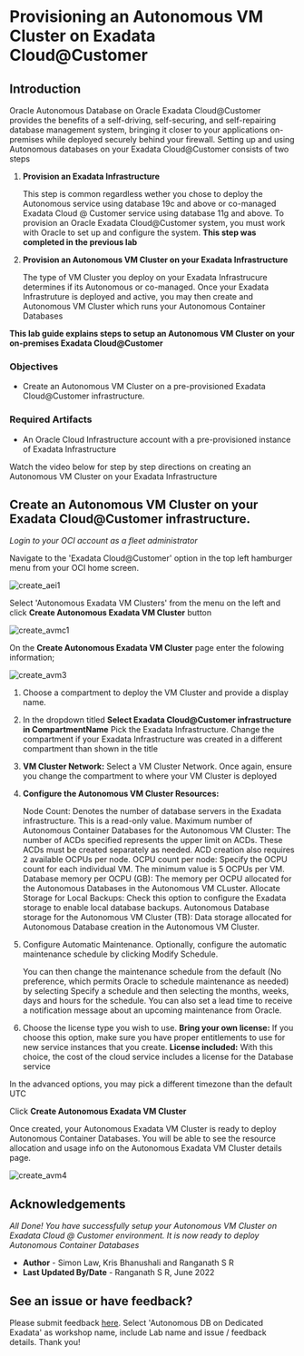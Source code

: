 
# Provisioning an Autonomous VM Cluster on Exadata Cloud@Customer

## Introduction
Oracle Autonomous Database on Oracle Exadata Cloud@Customer provides the benefits of a self-driving, self-securing, and self-repairing database management system, bringing it closer to your applications on-premises while deployed securely behind your firewall. Setting up and using Autonomous databases on your Exadata Cloud@Customer consists of two steps

1. **Provision an Exadata Infrastructure**

    This step is common regardless wether you chose to deploy the Autonomous service using database 19c and above or co-managed Exadata Cloud @ Customer service using database 11g and above. To provision an Oracle Exadata Cloud@Customer system, you must work with Oracle to set up and configure the system. **This step was completed in the previous lab**

2. **Provision an Autonomous VM Cluster on your Exadata Infrastructure**

    The type of VM Cluster you deploy on your Exadata Infrastrucure determines if its Autonomous  or co-managed. Once your Exadata Infrastruture is deployed and active, you may then create and Autonomous VM Cluster which runs your Autonomous Container Databases

**This lab guide explains steps to setup an Autonomous VM Cluster on your on-premises Exadata Cloud@Customer**

### Objectives

- Create an Autonomous VM Cluster on a pre-provisioned Exadata Cloud@Customer infrastructure.


### Required Artifacts
- An Oracle Cloud Infrastructure account with a pre-provisioned instance of Exadata Infrastructure

Watch the video below for step by step directions on creating an Autonomous VM Cluster on your Exadata Infrastructure

[](youtube:yYKZ4oXw94Y)

## Create an Autonomous VM Cluster on your Exadata Cloud@Customer infrastructure.

*Login to your OCI account as a fleet administrator*

Navigate to the 'Exadata Cloud@Customer' option in the top left hamburger menu from your OCI home screen.

![create_aei1](./images/create-ei1.png " ")

Select 'Autonomous Exadata VM Clusters' from the menu on the left and click **Create Autonomous Exadata VM Cluster** button


![create_avmc1](./images/create_avmc1.png " ")

On the **Create Autonomous Exadata VM Cluster** page enter the folowing information;


![create_avm3](./images/create_avm3.png " ")

1. Choose a compartment to deploy the VM Cluster and provide a display name.

2. In the dropdown titled **Select Exadata Cloud@Customer infrastructure in CompartmentName**
    Pick the Exadata Infrastructure. Change the compartment if your Exadata Infrastructure was created in a different compartment than shown in the title

3. **VM Cluster Network:** Select a VM Cluster Network. Once again, ensure you change the compartment to where your VM Cluster is deployed

4. **Configure the Autonomous VM Cluster Resources:** 
    
    Node Count: Denotes the number of database servers in the Exadata infrastructure. This is a read-only value.
    Maximum number of Autonomous Container Databases for the Autonomous VM Cluster: The number of ACDs specified represents the upper limit on ACDs. These ACDs must be created separately as needed. ACD creation also requires 2 available OCPUs per node.
    OCPU count per node: Specify the OCPU count for each individual VM. The minimum value is 5 OCPUs per VM.
    Database memory per OCPU (GB): The memory per OCPU allocated for the Autonomous Databases in the Autonomous VM CLuster.
    Allocate Storage for Local Backups: Check this option to configure the Exadata storage to enable local database backups.
    Autonomous Database storage for the Autonomous VM Cluster (TB): Data storage allocated for Autonomous Database creation in the Autonomous VM Cluster.

5. Configure Automatic Maintenance.
    Optionally, configure the automatic maintenance schedule by clicking Modify Schedule.

    You can then change the maintenance schedule from the default (No preference, which permits Oracle to schedule maintenance as needed) by selecting Specify a schedule and then selecting the months, weeks, days and hours for the schedule. You can also set a lead time to receive a notification message about an upcoming maintenance from Oracle.

6. Choose the license type you wish to use. 
    **Bring your own license:** If you choose this option, make sure you have proper entitlements to use for new service instances that you create.
    **License included:** With this choice, the cost of the cloud service includes a license for the Database service

In the advanced options, you may pick a different timezone than the default UTC

Click **Create Autonomous Exadata VM Cluster**

Once created, your Autonomous Exadata VM Cluster is ready to deploy Autonomous Container Databases. You will be able to see the resource allocation and usage info on the Autonomous Exadata VM Cluster details page.


![create_avm4](./images/create_avm4.png " ")


## Acknowledgements

*All Done! You have successfully setup your Autonomous VM Cluster on Exadata Cloud @ Customer environment. It is now ready to deploy Autonomous Container Databases*

- **Author** - Simon Law, Kris Bhanushali and Ranganath S R
- **Last Updated By/Date** - Ranganath S R, June 2022

## See an issue or have feedback?  
Please submit feedback [here](https://apexapps.oracle.com/pls/apex/f?p=133:1:::::P1_FEEDBACK:1).   Select 'Autonomous DB on Dedicated Exadata' as workshop name, include Lab name and issue / feedback details. Thank you!
